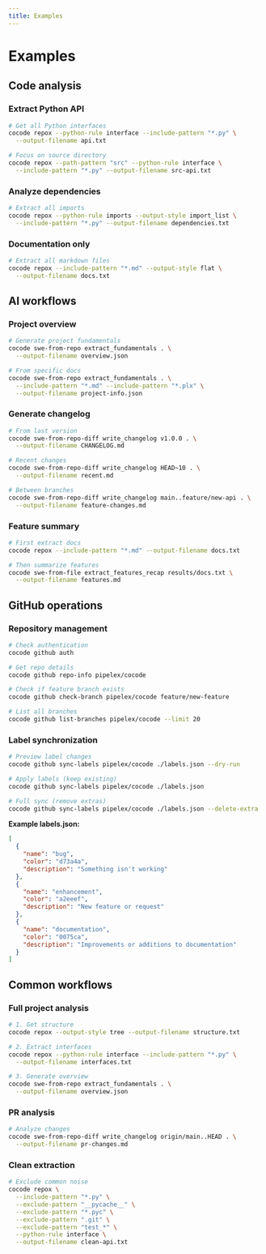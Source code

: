 ```yaml
---
title: Examples
---
```


# Examples

## Code analysis

### Extract Python API

```bash
# Get all Python interfaces
cocode repox --python-rule interface --include-pattern "*.py" \
  --output-filename api.txt

# Focus on source directory
cocode repox --path-pattern "src" --python-rule interface \
  --include-pattern "*.py" --output-filename src-api.txt
```

### Analyze dependencies

```bash
# Extract all imports
cocode repox --python-rule imports --output-style import_list \
  --include-pattern "*.py" --output-filename dependencies.txt
```

### Documentation only

```bash
# Extract all markdown files
cocode repox --include-pattern "*.md" --output-style flat \
  --output-filename docs.txt
```

## AI workflows

### Project overview

```bash
# Generate project fundamentals
cocode swe-from-repo extract_fundamentals . \
  --output-filename overview.json

# From specific docs
cocode swe-from-repo extract_fundamentals . \
  --include-pattern "*.md" --include-pattern "*.plx" \
  --output-filename project-info.json
```

### Generate changelog

```bash
# From last version
cocode swe-from-repo-diff write_changelog v1.0.0 . \
  --output-filename CHANGELOG.md

# Recent changes
cocode swe-from-repo-diff write_changelog HEAD~10 . \
  --output-filename recent.md

# Between branches
cocode swe-from-repo-diff write_changelog main..feature/new-api . \
  --output-filename feature-changes.md
```

### Feature summary

```bash
# First extract docs
cocode repox --include-pattern "*.md" --output-filename docs.txt

# Then summarize features
cocode swe-from-file extract_features_recap results/docs.txt \
  --output-filename features.md
```

## GitHub operations

### Repository management

```bash
# Check authentication
cocode github auth

# Get repo details
cocode github repo-info pipelex/cocode

# Check if feature branch exists
cocode github check-branch pipelex/cocode feature/new-feature

# List all branches
cocode github list-branches pipelex/cocode --limit 20
```

### Label synchronization

```bash
# Preview label changes
cocode github sync-labels pipelex/cocode ./labels.json --dry-run

# Apply labels (keep existing)
cocode github sync-labels pipelex/cocode ./labels.json

# Full sync (remove extras)
cocode github sync-labels pipelex/cocode ./labels.json --delete-extra
```

**Example labels.json:**
```json
[
  {
    "name": "bug",
    "color": "d73a4a",
    "description": "Something isn't working"
  },
  {
    "name": "enhancement",
    "color": "a2eeef",
    "description": "New feature or request"
  },
  {
    "name": "documentation",
    "color": "0075ca",
    "description": "Improvements or additions to documentation"
  }
]
```

## Common workflows

### Full project analysis

```bash
# 1. Get structure
cocode repox --output-style tree --output-filename structure.txt

# 2. Extract interfaces
cocode repox --python-rule interface --include-pattern "*.py" \
  --output-filename interfaces.txt

# 3. Generate overview
cocode swe-from-repo extract_fundamentals . \
  --output-filename overview.json
```

### PR analysis

```bash
# Analyze changes
cocode swe-from-repo-diff write_changelog origin/main..HEAD . \
  --output-filename pr-changes.md
```

### Clean extraction

```bash
# Exclude common noise
cocode repox \
  --include-pattern "*.py" \
  --exclude-pattern "__pycache__" \
  --exclude-pattern "*.pyc" \
  --exclude-pattern ".git" \
  --exclude-pattern "test_*" \
  --python-rule interface \
  --output-filename clean-api.txt
``` 